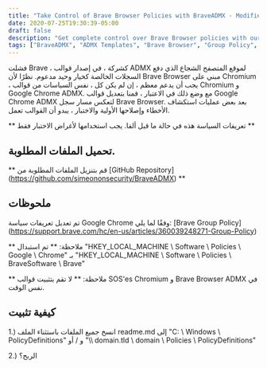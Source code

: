```yaml
---
title: "Take Control of Brave Browser Policies with BraveADMX - Modified ADMX Templates"
date: 2020-07-25T19:30:39-05:00
draft: false
description: "Get complete control over Brave Browser policies with our modified Google Chrome ADMX templates, BraveADMX, designed for Group Policy management."
tags: ["BraveADMX", "ADMX Templates", "Brave Browser", "Group Policy", "GPO", "Google Chrome ADMX", "Policy Definitions", "Pre-Alpha", "Testing Purposes", "Registry Path", "GitHub Repository", "Chromium", "Policy Management", "Configuration Management", "Windows Policies", "Security Templates", "Brave Browser Policies", "Google Chrome Policies", "Browser Policy Control", "Corporate IT Management"]
---
```

  فشلت Brave ، كشركة ، في إصدار قوالب ADMX لموقع المتصفح الشجاع الذي دفع السجلات الخالصة كخيار وحيد مدعوم. نظرًا لأن Brave Browser مبني على Chromium ، يجب أن يدعم معظم ، إن لم يكن كل ، نفس السياسات من قوالب Chromium و Google Chrome ADMX. مع وضع ذلك في الاعتبار ، قمنا بتعديل قوالب Google Chrome ADMX لتعكس مسار سجل Brave Browser. بعد بعض عمليات استكشاف الأخطاء وإصلاحها الأولية والاختبار ، يبدو أن القوالب تعمل.  ** تعريفات السياسة هذه في حالة ما قبل ألفا. يجب استخدامها لأغراض الاختبار فقط **  ## تحميل الملفات المطلوبة.  ** قم بتنزيل الملفات المطلوبة من [GitHub Repository] (https://github.com/simeononsecurity/BraveADMX) **  ## ملحوظات  تم تعديل تعريفات سياسة Google Chrome وفقًا لما يلي: [Brave Group Policy] (https://support.brave.com/hc/en-us/articles/360039248271-Group-Policy)  ** ملاحظة: ** تم استبدال "HKEY_LOCAL_MACHINE \ Software \ Policies \ Google \ Chrome" بـ "HKEY_LOCAL_MACHINE \ Software \ Policies \ BraveSoftware \ Brave"  ** ملاحظة: ** لا تقم بتثبيت قوالب SOS'es Chromium و Brave Browser ADMX في نفس الوقت.  ## كيفية تثبيت  1.) انسخ جميع الملفات باستثناء الملف readme.md إلى "C: \ Windows \ PolicyDefinitions" و / أو "\\\ domain.tld \ domain \ Policies \ PolicyDefinitions"  2.) الربح؟